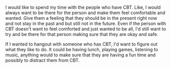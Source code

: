 I would like to spend my time with the people who have CBT. Like, I would always want to be there for the person and make them feel comfortable and wanted. Give them a feeling that they should be in the present right now and not stay in the past and but still not in the future. Even if the person with CBT doesn't want to feel comforted and just wanted to be all, I'd still want to try and be there for that person making sure that they are okay and safe. 

If I wanted to hangout with someone who has CBT, I'd want to figure out what they like to do. It could be having lunch, playing games, listening to music, anything would to make sure that they are having a fun time and possibly to distract them from CBT. 

